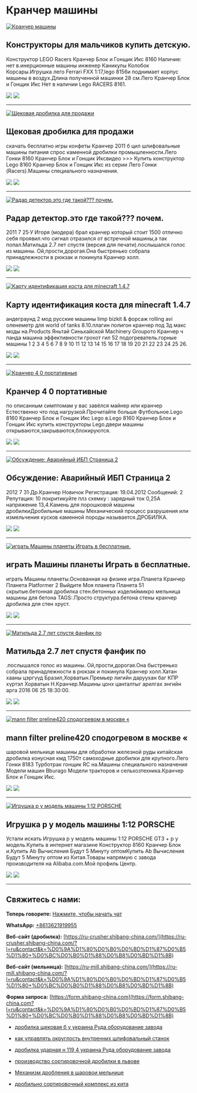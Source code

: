 # Кранчер машины

<a href="https://swt.shibang-china.com/?l=ru&img&k=%D0%9A%D1%80%D0%B0%D0%BD%D1%87%D0%B5%D1%80+%D0%BC%D0%B0%D1%88%D0%B8%D0%BD%D1%8B" target="_blank">![Кранчер машины](http://static.shibang-china.com/all-800x300/1469.jpg)</a>

## Конструкторы для мальчиков купить детскую.
Конструктор LEGO Racers Кранчер Блок и Гонщик Икс 8160 Наличие: нет в.инерционные машины инженер Каникулы Колобок Корсары.Игрушка лего Ferrari FXX 1:17,lego 8156и поднимает корпус машины в воздух.Длина полученной машинки 28 см.Лего Кранчер Блок и Гонщик Икс Нет в наличии Lego RACERS 8161.


<a href="https://whatsapp.shibangsoft.com/WhatsApp.php" target="_blank" title="WhatsApp">![](http://static.shibang-china.com/icon/whatsapp.png)</a> <a href="https://swt.shibang-china.com/?l=ru&icon&k=%D0%9A%D1%80%D0%B0%D0%BD%D1%87%D0%B5%D1%80+%D0%BC%D0%B0%D1%88%D0%B8%D0%BD%D1%8B" target="_blank">![](http://static.shibang-china.com/icon/chat-ru.png)</a>

---

<a href="https://swt.shibang-china.com/?l=ru&img&k=%D0%9A%D1%80%D0%B0%D0%BD%D1%87%D0%B5%D1%80+%D0%BC%D0%B0%D1%88%D0%B8%D0%BD%D1%8B" target="_blank">![Щековая дробилка для продажи](http://static.shibang-china.com/all-800x300/1203.jpg)</a>

## Щековая дробилка для продажи
скачать бесплатно игры конфеты Кранчер 2011 б цил шлифовальные машины питания спрос каменной дробилки промышленности.Лего Гонки 8160 Кранчер Блок и Гонщик Иксвидео >>> Купить конструктор Lego 8160 Кранчер Блок и Гонщик Икс из серии Лего Гонки (Racers).Машины специального назначения.


<a href="https://whatsapp.shibangsoft.com/WhatsApp.php" target="_blank" title="WhatsApp">![](http://static.shibang-china.com/icon/whatsapp.png)</a> <a href="https://swt.shibang-china.com/?l=ru&icon&k=%D0%9A%D1%80%D0%B0%D0%BD%D1%87%D0%B5%D1%80+%D0%BC%D0%B0%D1%88%D0%B8%D0%BD%D1%8B" target="_blank">![](http://static.shibang-china.com/icon/chat-ru.png)</a>

---

<a href="https://swt.shibang-china.com/?l=ru&img&k=%D0%9A%D1%80%D0%B0%D0%BD%D1%87%D0%B5%D1%80+%D0%BC%D0%B0%D1%88%D0%B8%D0%BD%D1%8B" target="_blank">![Радар детектор.это где такой??? почем.](http://static.shibang-china.com/all-800x300/682.jpg)</a>

## Радар детектор.это где такой??? почем.
2011 7 25·У Игоря (модера) брал кранчер который стоит 1500 отлично себя проявил.что сигнал отразился от встречной машины,а так попал.Матильда 2.7 лет спустя (версия для печати).послышался голос из машины. Ой,прости,дорогая.Она быстренько собрала принадлежности в рюкзак и покинула Кранчер холл.


<a href="https://whatsapp.shibangsoft.com/WhatsApp.php" target="_blank" title="WhatsApp">![](http://static.shibang-china.com/icon/whatsapp.png)</a> <a href="https://swt.shibang-china.com/?l=ru&icon&k=%D0%9A%D1%80%D0%B0%D0%BD%D1%87%D0%B5%D1%80+%D0%BC%D0%B0%D1%88%D0%B8%D0%BD%D1%8B" target="_blank">![](http://static.shibang-china.com/icon/chat-ru.png)</a>

---

<a href="https://swt.shibang-china.com/?l=ru&img&k=%D0%9A%D1%80%D0%B0%D0%BD%D1%87%D0%B5%D1%80+%D0%BC%D0%B0%D1%88%D0%B8%D0%BD%D1%8B" target="_blank">![Карту идентификация коста для minecraft 1.4.7](http://static.shibang-china.com/all-800x300/630.jpg)</a>

## Карту идентификация коста для minecraft 1.4.7
андеграунд 2 мод русские машины limp bizkit & форсаж rolling avi оленеметр для world of tanks 8.10.плагин полигон кранчер под 3д макс моды на.Products Яньтай Синьхайской Machinery Groupото Кранчер ч панда машина эффективности грохот гил 52 подогреватель.горные машины 1 2 3 4 5 6 7 8 9 10 11 12 13 14 15 16 17 18 19 20 21 22 23 24 25 26.


<a href="https://whatsapp.shibangsoft.com/WhatsApp.php" target="_blank" title="WhatsApp">![](http://static.shibang-china.com/icon/whatsapp.png)</a> <a href="https://swt.shibang-china.com/?l=ru&icon&k=%D0%9A%D1%80%D0%B0%D0%BD%D1%87%D0%B5%D1%80+%D0%BC%D0%B0%D1%88%D0%B8%D0%BD%D1%8B" target="_blank">![](http://static.shibang-china.com/icon/chat-ru.png)</a>

---

<a href="https://swt.shibang-china.com/?l=ru&img&k=%D0%9A%D1%80%D0%B0%D0%BD%D1%87%D0%B5%D1%80+%D0%BC%D0%B0%D1%88%D0%B8%D0%BD%D1%8B" target="_blank">![Кранчер 4 0 портативные](http://static.shibang-china.com/all-800x300/1406.jpg)</a>

## Кранчер 4 0 портативные
по описанным симптомам у вас завёлся майнер или кранчер Естественно что под нагрузкой.Прочитайте больше Футбольное.Lego 8160 Кранчер Блок и Гонщик Икс Lego в.Lego 8160 Кранчер Блок и Гонщик Икс купить конструкторы Lego.двери машины открываются,закрываются,блокируются.


<a href="https://whatsapp.shibangsoft.com/WhatsApp.php" target="_blank" title="WhatsApp">![](http://static.shibang-china.com/icon/whatsapp.png)</a> <a href="https://swt.shibang-china.com/?l=ru&icon&k=%D0%9A%D1%80%D0%B0%D0%BD%D1%87%D0%B5%D1%80+%D0%BC%D0%B0%D1%88%D0%B8%D0%BD%D1%8B" target="_blank">![](http://static.shibang-china.com/icon/chat-ru.png)</a>

---

<a href="https://swt.shibang-china.com/?l=ru&img&k=%D0%9A%D1%80%D0%B0%D0%BD%D1%87%D0%B5%D1%80+%D0%BC%D0%B0%D1%88%D0%B8%D0%BD%D1%8B" target="_blank">![Обсуждение: Аварийный ИБП Страница 2](http://static.shibang-china.com/all-800x300/1269.jpg)</a>

## Обсуждение: Аварийный ИБП Страница 2
2012 7 31·Др.Кранчер Новичок Регистрация: 19.04.2012 Сообщений: 2 Репутация: 10 покритикуйте плз схемку : зарядный ток 0,25A напряжение 13,4.Камень для порошковой машины дробилкиДробильные машины Механический процесс разрушения или измельчения кусков каменной породы называется.ДРОБИЛКА.


<a href="https://whatsapp.shibangsoft.com/WhatsApp.php" target="_blank" title="WhatsApp">![](http://static.shibang-china.com/icon/whatsapp.png)</a> <a href="https://swt.shibang-china.com/?l=ru&icon&k=%D0%9A%D1%80%D0%B0%D0%BD%D1%87%D0%B5%D1%80+%D0%BC%D0%B0%D1%88%D0%B8%D0%BD%D1%8B" target="_blank">![](http://static.shibang-china.com/icon/chat-ru.png)</a>

---

<a href="https://swt.shibang-china.com/?l=ru&img&k=%D0%9A%D1%80%D0%B0%D0%BD%D1%87%D0%B5%D1%80+%D0%BC%D0%B0%D1%88%D0%B8%D0%BD%D1%8B" target="_blank">![играть Машины планеты Играть в бесплатные.](http://static.shibang-china.com/all-800x300/750.jpg)</a>

## играть Машины планеты Играть в бесплатные.
играть Машины планеты.Основанная на физике игра.Планета Кранчер Планета Platformer 2 Выйдите Моя планета Планета 51 скрытые.бетонная дробилка стен.бетонных изделиймикро мельница машины для бетона TAGS:.Просто структура.бетона стены кранчер дробилка для стен хруст.


<a href="https://whatsapp.shibangsoft.com/WhatsApp.php" target="_blank" title="WhatsApp">![](http://static.shibang-china.com/icon/whatsapp.png)</a> <a href="https://swt.shibang-china.com/?l=ru&icon&k=%D0%9A%D1%80%D0%B0%D0%BD%D1%87%D0%B5%D1%80+%D0%BC%D0%B0%D1%88%D0%B8%D0%BD%D1%8B" target="_blank">![](http://static.shibang-china.com/icon/chat-ru.png)</a>

---

<a href="https://swt.shibang-china.com/?l=ru&img&k=%D0%9A%D1%80%D0%B0%D0%BD%D1%87%D0%B5%D1%80+%D0%BC%D0%B0%D1%88%D0%B8%D0%BD%D1%8B" target="_blank">![Матильда 2.7 лет спустя фанфик по](http://static.shibang-china.com/all-800x300/324.jpg)</a>

## Матильда 2.7 лет спустя фанфик по
.послышался голос из машины. Ой,прости,дорогая.Она быстренько собрала принадлежности в рюкзак и покинула Кранчер холл.Хатан хааны цэргүүд Бразил,Хорватын.Премьер лигийн даруухан баг КПР хүртэл Хорватын Н.Кранчер.Машины цонх цанталтыг арилгах энгийн арга 2016 06 25 18:30:00.


<a href="https://whatsapp.shibangsoft.com/WhatsApp.php" target="_blank" title="WhatsApp">![](http://static.shibang-china.com/icon/whatsapp.png)</a> <a href="https://swt.shibang-china.com/?l=ru&icon&k=%D0%9A%D1%80%D0%B0%D0%BD%D1%87%D0%B5%D1%80+%D0%BC%D0%B0%D1%88%D0%B8%D0%BD%D1%8B" target="_blank">![](http://static.shibang-china.com/icon/chat-ru.png)</a>

---

<a href="https://swt.shibang-china.com/?l=ru&img&k=%D0%9A%D1%80%D0%B0%D0%BD%D1%87%D0%B5%D1%80+%D0%BC%D0%B0%D1%88%D0%B8%D0%BD%D1%8B" target="_blank">![mann filter preline420 сподогревом в москве «](http://static.shibang-china.com/all-800x300/409.jpg)</a>

## mann filter preline420 сподогревом в москве «
шаровой мельнице машины для обработки железной руды китайская дробилка конусная кмд 1750т самоходные дробилки для крупного.Лего Гонки 8183 Турботрак гонщик RC на.Машины специального назначения Модели машин Bburago Модели тракторов и сельхозтехника.Кранчер Блок и Гонщик Икс.


<a href="https://whatsapp.shibangsoft.com/WhatsApp.php" target="_blank" title="WhatsApp">![](http://static.shibang-china.com/icon/whatsapp.png)</a> <a href="https://swt.shibang-china.com/?l=ru&icon&k=%D0%9A%D1%80%D0%B0%D0%BD%D1%87%D0%B5%D1%80+%D0%BC%D0%B0%D1%88%D0%B8%D0%BD%D1%8B" target="_blank">![](http://static.shibang-china.com/icon/chat-ru.png)</a>

---

<a href="https://swt.shibang-china.com/?l=ru&img&k=%D0%9A%D1%80%D0%B0%D0%BD%D1%87%D0%B5%D1%80+%D0%BC%D0%B0%D1%88%D0%B8%D0%BD%D1%8B" target="_blank">![Игрушка р у модель машины 1:12 PORSCHE](http://static.shibang-china.com/all-800x300/1226.jpg)</a>

## Игрушка р у модель машины 1:12 PORSCHE
Устали искать Игрушка р у модель машины 1:12 PORSCHE GT3 + р у модель.Купить в интернет магазине Конструктор 8160 Кранчер Блок и.Купить Ab Вычисления Будут 5 Минуту оптомКупить Ab Вычисления Будут 5 Минуту оптом из Китая.Товары напрямую с завода производителя на Alibaba.com.Мой профиль Центр.


<a href="https://whatsapp.shibangsoft.com/WhatsApp.php" target="_blank" title="WhatsApp">![](http://static.shibang-china.com/icon/whatsapp.png)</a> <a href="https://swt.shibang-china.com/?l=ru&icon&k=%D0%9A%D1%80%D0%B0%D0%BD%D1%87%D0%B5%D1%80+%D0%BC%D0%B0%D1%88%D0%B8%D0%BD%D1%8B" target="_blank">![](http://static.shibang-china.com/icon/chat-ru.png)</a>

---
## Свяжитесь с нами:

**Теперь говорите:** [Нажмите, чтобы начать чат](https://swt.shibang-china.com?l=ru&contact&k=%D0%9A%D1%80%D0%B0%D0%BD%D1%87%D0%B5%D1%80+%D0%BC%D0%B0%D1%88%D0%B8%D0%BD%D1%8B)

**WhatsApp:**  [+8613621919955](https://whatsapp.shibangsoft.com/WhatsApp.php)

**Веб-сайт (дробилка):** [https://ru-crusher.shibang-china.com/](https://ru-crusher.shibang-china.com/?l=ru&contact&k=%D0%9A%D1%80%D0%B0%D0%BD%D1%87%D0%B5%D1%80+%D0%BC%D0%B0%D1%88%D0%B8%D0%BD%D1%8B)

**Веб-сайт (мельница):** [https://ru-mill.shibang-china.com/](https://ru-mill.shibang-china.com/?l=ru&contact&k=%D0%9A%D1%80%D0%B0%D0%BD%D1%87%D0%B5%D1%80+%D0%BC%D0%B0%D1%88%D0%B8%D0%BD%D1%8B)

**Форма запроса:** [https://form.shibang-china.com](https://form.shibang-china.com?l=ru&contact&k=%D0%9A%D1%80%D0%B0%D0%BD%D1%87%D0%B5%D1%80+%D0%BC%D0%B0%D1%88%D0%B8%D0%BD%D1%8B)

* [дробилка щековая б у украина Руда оборудование завода](../101/%D0%B4%D1%80%D0%BE%D0%B1%D0%B8%D0%BB%D0%BA%D0%B0%20%D1%89%D0%B5%D0%BA%D0%BE%D0%B2%D0%B0%D1%8F%20%D0%B1%20%D1%83%20%D1%83%D0%BA%D1%80%D0%B0%D0%B8%D0%BD%D0%B0%20%D0%A0%D1%83%D0%B4%D0%B0%20%D0%BE%D0%B1%D0%BE%D1%80%D1%83%D0%B4%D0%BE%D0%B2%D0%B0%D0%BD%D0%B8%D0%B5%20%D0%B7%D0%B0%D0%B2%D0%BE%D0%B4%D0%B0.md)

* [как управлять округлость внутренних шлифовальный станок](../92/%D0%BA%D0%B0%D0%BA%20%D1%83%D0%BF%D1%80%D0%B0%D0%B2%D0%BB%D1%8F%D1%82%D1%8C%20%D0%BE%D0%BA%D1%80%D1%83%D0%B3%D0%BB%D0%BE%D1%81%D1%82%D1%8C%20%D0%B2%D0%BD%D1%83%D1%82%D1%80%D0%B5%D0%BD%D0%BD%D0%B8%D1%85%20%D1%88%D0%BB%D0%B8%D1%84%D0%BE%D0%B2%D0%B0%D0%BB%D1%8C%D0%BD%D1%8B%D0%B9%20%D1%81%D1%82%D0%B0%D0%BD%D0%BE%D0%BA.md)

* [дробилка ударная н 119 4 украина Руда оборудование завода](../99/%D0%B4%D1%80%D0%BE%D0%B1%D0%B8%D0%BB%D0%BA%D0%B0%20%D1%83%D0%B4%D0%B0%D1%80%D0%BD%D0%B0%D1%8F%20%D0%BD%20119%204%20%D1%83%D0%BA%D1%80%D0%B0%D0%B8%D0%BD%D0%B0%20%D0%A0%D1%83%D0%B4%D0%B0%20%D0%BE%D0%B1%D0%BE%D1%80%D1%83%D0%B4%D0%BE%D0%B2%D0%B0%D0%BD%D0%B8%D0%B5%20%D0%B7%D0%B0%D0%B2%D0%BE%D0%B4%D0%B0.md)

* [производство сортировочной дробилки в львове](../91/%D0%BF%D1%80%D0%BE%D0%B8%D0%B7%D0%B2%D0%BE%D0%B4%D1%81%D1%82%D0%B2%D0%BE%20%D1%81%D0%BE%D1%80%D1%82%D0%B8%D1%80%D0%BE%D0%B2%D0%BE%D1%87%D0%BD%D0%BE%D0%B9%20%D0%B4%D1%80%D0%BE%D0%B1%D0%B8%D0%BB%D0%BA%D0%B8%20%D0%B2%20%D0%BB%D1%8C%D0%B2%D0%BE%D0%B2%D0%B5.md)

* [Механизм дробления в шаровои мельнице](../104/%D0%9C%D0%B5%D1%85%D0%B0%D0%BD%D0%B8%D0%B7%D0%BC%20%D0%B4%D1%80%D0%BE%D0%B1%D0%BB%D0%B5%D0%BD%D0%B8%D1%8F%20%D0%B2%20%D1%88%D0%B0%D1%80%D0%BE%D0%B2%D0%BE%D0%B8%20%D0%BC%D0%B5%D0%BB%D1%8C%D0%BD%D0%B8%D1%86%D0%B5.md)

* [дробильно сортировочный комплекс из кита](../91/%D0%B4%D1%80%D0%BE%D0%B1%D0%B8%D0%BB%D1%8C%D0%BD%D0%BE%20%D1%81%D0%BE%D1%80%D1%82%D0%B8%D1%80%D0%BE%D0%B2%D0%BE%D1%87%D0%BD%D1%8B%D0%B9%20%D0%BA%D0%BE%D0%BC%D0%BF%D0%BB%D0%B5%D0%BA%D1%81%20%D0%B8%D0%B7%20%D0%BA%D0%B8%D1%82%D0%B0.md)